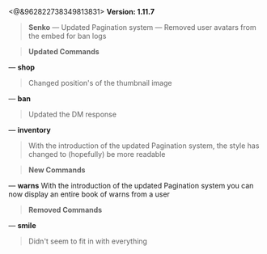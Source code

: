 <@&962822738349813831> **Version: 1.11.7**

> **Senko**
— Updated Pagination system
— Removed user avatars from the embed for ban logs



> **Updated Commands**

— **shop**
> Changed position's of the thumbnail image

— **ban**
> Updated the DM response

— **inventory**
> With the introduction of the updated Pagination system, the style has changed to (hopefully) be more readable



> **New Commands**

— **warns**
With the introduction of the updated Pagination system you can now display an entire book of warns from a user



> **Removed Commands**

— **smile**
> Didn't seem to fit in with everything